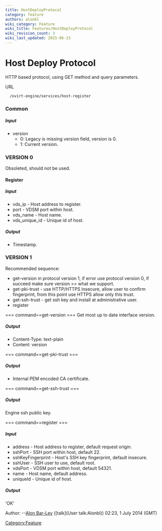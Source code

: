 ```yaml
---
title: HostDeployProtocol
category: feature
authors: alonbl
wiki_category: Feature
wiki_title: Features/HostDeployProtocol
wiki_revision_count: 3
wiki_last_updated: 2015-06-23
---
```


# Host Deploy Protocol

HTTP based protocol, using GET method and query parameters.

URL

      /ovirt-engine/services/host-register

### Common

##### Input

*   version
    -   0: Legacy is missing version field, version is 0.
    -   1: Current version.

### VERSION 0

Obsoleted, should not be used.

#### Register

##### Input

*   vds_ip - Host address to register.
*   port - VDSM port within host.
*   vds_name - Host name.
*   vds_unique_id - Unique id of host.

##### Output

*   Timestamp.

### VERSION 1

Recommended sequence:

*   get-version in protocol version 1, if error use protocol version 0, if succeed make sure version >= what we support.
*   get-pki-trust - use HTTP/HTTPS insecure, allow user to confirm fingerprint, from this point use HTTPS allow only this trust.
*   get-ssh-trust - get ssh key and install at administrative user.
*   register

=== command==get-version === Get most up to date interface version.

##### Output

*   Content-Type: text-plain
*   Content: version

=== command==get-pki-trust ===

##### Output

*   Internal PEM encoded CA certificate.

=== command==get-ssh-trust ===

##### Output

Engine ssh public key.

=== command==register ===

##### Input

*   address - Host address to register, default request origin.
*   sshPort - SSH port within host, default 22.
*   sshKeyFingerprint - Host's SSH key fingerprint, default insecure.
*   sshUser - SSH user to use, default root.
*   vdsPort - VDSM port within host, default 54321.
*   name - Host name, default address.
*   uniqueId - Unique id of host.

##### Output

'OK'

Author: --[Alon Bar-Lev](User:Alonbl) ([talk](User talk:Alonbl)) 02:23, 1 July 2014 (GMT)

<Category:Feature>
